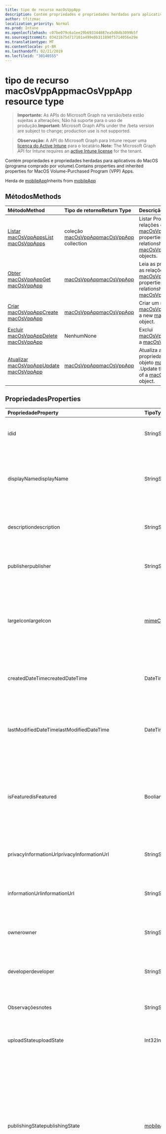 ```yaml
---
title: tipo de recurso macOsVppApp
description: Contém propriedades e propriedades herdadas para aplicativos do MacOS (programa comprado por volume).
author: tfitzmac
localization_priority: Normal
ms.prod: Intune
ms.openlocfilehash: c07be079c6a1ee29b693344887ea5d0db3099b5f
ms.sourcegitcommit: 03421b75d717101a499e0b311890f5714056e29e
ms.translationtype: MT
ms.contentlocale: pt-BR
ms.lasthandoff: 02/21/2019
ms.locfileid: "30140555"
---
```

# <a name="macosvppapp-resource-type"></a><span data-ttu-id="1b8b5-103">tipo de recurso macOsVppApp</span><span class="sxs-lookup"><span data-stu-id="1b8b5-103">macOsVppApp resource type</span></span>

> <span data-ttu-id="1b8b5-104">**Importante:** As APIs do Microsoft Graph na versão/beta estão sujeitas a alterações; Não há suporte para o uso de produção.</span><span class="sxs-lookup"><span data-stu-id="1b8b5-104">**Important:** Microsoft Graph APIs under the /beta version are subject to change; production use is not supported.</span></span>

> <span data-ttu-id="1b8b5-105">**Observação:** A API do Microsoft Graph para Intune requer uma [licença do Active Intune](https://go.microsoft.com/fwlink/?linkid=839381) para o locatário.</span><span class="sxs-lookup"><span data-stu-id="1b8b5-105">**Note:** The Microsoft Graph API for Intune requires an [active Intune license](https://go.microsoft.com/fwlink/?linkid=839381) for the tenant.</span></span>

<span data-ttu-id="1b8b5-106">Contém propriedades e propriedades herdadas para aplicativos do MacOS (programa comprado por volume).</span><span class="sxs-lookup"><span data-stu-id="1b8b5-106">Contains properties and inherited properties for MacOS Volume-Purchased Program (VPP) Apps.</span></span>


<span data-ttu-id="1b8b5-107">Herda de [mobileApp](../resources/intune-apps-mobileapp.md)</span><span class="sxs-lookup"><span data-stu-id="1b8b5-107">Inherits from [mobileApp](../resources/intune-apps-mobileapp.md)</span></span>

## <a name="methods"></a><span data-ttu-id="1b8b5-108">Métodos</span><span class="sxs-lookup"><span data-stu-id="1b8b5-108">Methods</span></span>
|<span data-ttu-id="1b8b5-109">Método</span><span class="sxs-lookup"><span data-stu-id="1b8b5-109">Method</span></span>|<span data-ttu-id="1b8b5-110">Tipo de retorno</span><span class="sxs-lookup"><span data-stu-id="1b8b5-110">Return Type</span></span>|<span data-ttu-id="1b8b5-111">Descrição</span><span class="sxs-lookup"><span data-stu-id="1b8b5-111">Description</span></span>|
|:---|:---|:---|
|[<span data-ttu-id="1b8b5-112">Listar macOsVppApps</span><span class="sxs-lookup"><span data-stu-id="1b8b5-112">List macOsVppApps</span></span>](../api/intune-apps-macosvppapp-list.md)|<span data-ttu-id="1b8b5-113">coleção [macOsVppApp](../resources/intune-apps-macosvppapp.md)</span><span class="sxs-lookup"><span data-stu-id="1b8b5-113">[macOsVppApp](../resources/intune-apps-macosvppapp.md) collection</span></span>|<span data-ttu-id="1b8b5-114">Listar Propriedades e relações dos objetos [macOsVppApp](../resources/intune-apps-macosvppapp.md) .</span><span class="sxs-lookup"><span data-stu-id="1b8b5-114">List properties and relationships of the [macOsVppApp](../resources/intune-apps-macosvppapp.md) objects.</span></span>|
|[<span data-ttu-id="1b8b5-115">Obter macOsVppApp</span><span class="sxs-lookup"><span data-stu-id="1b8b5-115">Get macOsVppApp</span></span>](../api/intune-apps-macosvppapp-get.md)|[<span data-ttu-id="1b8b5-116">macOsVppApp</span><span class="sxs-lookup"><span data-stu-id="1b8b5-116">macOsVppApp</span></span>](../resources/intune-apps-macosvppapp.md)|<span data-ttu-id="1b8b5-117">Leia as propriedades e as relações do objeto [macOsVppApp](../resources/intune-apps-macosvppapp.md) .</span><span class="sxs-lookup"><span data-stu-id="1b8b5-117">Read properties and relationships of the [macOsVppApp](../resources/intune-apps-macosvppapp.md) object.</span></span>|
|[<span data-ttu-id="1b8b5-118">Criar macOsVppApp</span><span class="sxs-lookup"><span data-stu-id="1b8b5-118">Create macOsVppApp</span></span>](../api/intune-apps-macosvppapp-create.md)|[<span data-ttu-id="1b8b5-119">macOsVppApp</span><span class="sxs-lookup"><span data-stu-id="1b8b5-119">macOsVppApp</span></span>](../resources/intune-apps-macosvppapp.md)|<span data-ttu-id="1b8b5-120">Criar um novo objeto [macOsVppApp](../resources/intune-apps-macosvppapp.md) .</span><span class="sxs-lookup"><span data-stu-id="1b8b5-120">Create a new [macOsVppApp](../resources/intune-apps-macosvppapp.md) object.</span></span>|
|[<span data-ttu-id="1b8b5-121">Excluir macOsVppApp</span><span class="sxs-lookup"><span data-stu-id="1b8b5-121">Delete macOsVppApp</span></span>](../api/intune-apps-macosvppapp-delete.md)|<span data-ttu-id="1b8b5-122">Nenhum</span><span class="sxs-lookup"><span data-stu-id="1b8b5-122">None</span></span>|<span data-ttu-id="1b8b5-123">Exclui [macOsVppApp](../resources/intune-apps-macosvppapp.md).</span><span class="sxs-lookup"><span data-stu-id="1b8b5-123">Deletes a [macOsVppApp](../resources/intune-apps-macosvppapp.md).</span></span>|
|[<span data-ttu-id="1b8b5-124">Atualizar macOsVppApp</span><span class="sxs-lookup"><span data-stu-id="1b8b5-124">Update macOsVppApp</span></span>](../api/intune-apps-macosvppapp-update.md)|[<span data-ttu-id="1b8b5-125">macOsVppApp</span><span class="sxs-lookup"><span data-stu-id="1b8b5-125">macOsVppApp</span></span>](../resources/intune-apps-macosvppapp.md)|<span data-ttu-id="1b8b5-126">Atualiza as propriedades de um objeto [macOsVppApp](../resources/intune-apps-macosvppapp.md) .</span><span class="sxs-lookup"><span data-stu-id="1b8b5-126">Update the properties of a [macOsVppApp](../resources/intune-apps-macosvppapp.md) object.</span></span>|

## <a name="properties"></a><span data-ttu-id="1b8b5-127">Propriedades</span><span class="sxs-lookup"><span data-stu-id="1b8b5-127">Properties</span></span>
|<span data-ttu-id="1b8b5-128">Propriedade</span><span class="sxs-lookup"><span data-stu-id="1b8b5-128">Property</span></span>|<span data-ttu-id="1b8b5-129">Tipo</span><span class="sxs-lookup"><span data-stu-id="1b8b5-129">Type</span></span>|<span data-ttu-id="1b8b5-130">Descrição</span><span class="sxs-lookup"><span data-stu-id="1b8b5-130">Description</span></span>|
|:---|:---|:---|
|<span data-ttu-id="1b8b5-131">id</span><span class="sxs-lookup"><span data-stu-id="1b8b5-131">id</span></span>|<span data-ttu-id="1b8b5-132">String</span><span class="sxs-lookup"><span data-stu-id="1b8b5-132">String</span></span>|<span data-ttu-id="1b8b5-133">Chave da entidade.</span><span class="sxs-lookup"><span data-stu-id="1b8b5-133">Key of the entity.</span></span> <span data-ttu-id="1b8b5-134">Herdado de [mobileApp](../resources/intune-apps-mobileapp.md)</span><span class="sxs-lookup"><span data-stu-id="1b8b5-134">Inherited from [mobileApp](../resources/intune-apps-mobileapp.md)</span></span>|
|<span data-ttu-id="1b8b5-135">displayName</span><span class="sxs-lookup"><span data-stu-id="1b8b5-135">displayName</span></span>|<span data-ttu-id="1b8b5-136">String</span><span class="sxs-lookup"><span data-stu-id="1b8b5-136">String</span></span>|<span data-ttu-id="1b8b5-137">O título do aplicativo importado ou definido pelo administrador.</span><span class="sxs-lookup"><span data-stu-id="1b8b5-137">The admin provided or imported title of the app.</span></span> <span data-ttu-id="1b8b5-138">Herdado de [mobileApp](../resources/intune-apps-mobileapp.md)</span><span class="sxs-lookup"><span data-stu-id="1b8b5-138">Inherited from [mobileApp](../resources/intune-apps-mobileapp.md)</span></span>|
|<span data-ttu-id="1b8b5-139">description</span><span class="sxs-lookup"><span data-stu-id="1b8b5-139">description</span></span>|<span data-ttu-id="1b8b5-140">String</span><span class="sxs-lookup"><span data-stu-id="1b8b5-140">String</span></span>|<span data-ttu-id="1b8b5-141">A descrição do aplicativo.</span><span class="sxs-lookup"><span data-stu-id="1b8b5-141">The description of the app.</span></span> <span data-ttu-id="1b8b5-142">Herdado de [mobileApp](../resources/intune-apps-mobileapp.md)</span><span class="sxs-lookup"><span data-stu-id="1b8b5-142">Inherited from [mobileApp](../resources/intune-apps-mobileapp.md)</span></span>|
|<span data-ttu-id="1b8b5-143">publisher</span><span class="sxs-lookup"><span data-stu-id="1b8b5-143">publisher</span></span>|<span data-ttu-id="1b8b5-144">String</span><span class="sxs-lookup"><span data-stu-id="1b8b5-144">String</span></span>|<span data-ttu-id="1b8b5-145">O publicador do aplicativo.</span><span class="sxs-lookup"><span data-stu-id="1b8b5-145">The publisher of the app.</span></span> <span data-ttu-id="1b8b5-146">Herdado de [mobileApp](../resources/intune-apps-mobileapp.md)</span><span class="sxs-lookup"><span data-stu-id="1b8b5-146">Inherited from [mobileApp](../resources/intune-apps-mobileapp.md)</span></span>|
|<span data-ttu-id="1b8b5-147">largeIcon</span><span class="sxs-lookup"><span data-stu-id="1b8b5-147">largeIcon</span></span>|[<span data-ttu-id="1b8b5-148">mimeContent</span><span class="sxs-lookup"><span data-stu-id="1b8b5-148">mimeContent</span></span>](../resources/intune-shared-mimecontent.md)|<span data-ttu-id="1b8b5-149">O ícone grande, a ser exibido nos detalhes do aplicativo e usado para o carregamento do ícone.</span><span class="sxs-lookup"><span data-stu-id="1b8b5-149">The large icon, to be displayed in the app details and used for upload of the icon.</span></span> <span data-ttu-id="1b8b5-150">Herdado de [mobileApp](../resources/intune-apps-mobileapp.md)</span><span class="sxs-lookup"><span data-stu-id="1b8b5-150">Inherited from [mobileApp](../resources/intune-apps-mobileapp.md)</span></span>|
|<span data-ttu-id="1b8b5-151">createdDateTime</span><span class="sxs-lookup"><span data-stu-id="1b8b5-151">createdDateTime</span></span>|<span data-ttu-id="1b8b5-152">DateTimeOffset</span><span class="sxs-lookup"><span data-stu-id="1b8b5-152">DateTimeOffset</span></span>|<span data-ttu-id="1b8b5-153">A data e a hora da criação do aplicativo.</span><span class="sxs-lookup"><span data-stu-id="1b8b5-153">The date and time the app was created.</span></span> <span data-ttu-id="1b8b5-154">Herdado de [mobileApp](../resources/intune-apps-mobileapp.md)</span><span class="sxs-lookup"><span data-stu-id="1b8b5-154">Inherited from [mobileApp](../resources/intune-apps-mobileapp.md)</span></span>|
|<span data-ttu-id="1b8b5-155">lastModifiedDateTime</span><span class="sxs-lookup"><span data-stu-id="1b8b5-155">lastModifiedDateTime</span></span>|<span data-ttu-id="1b8b5-156">DateTimeOffset</span><span class="sxs-lookup"><span data-stu-id="1b8b5-156">DateTimeOffset</span></span>|<span data-ttu-id="1b8b5-157">A data e a hora que o aplicativo foi modificado pela última vez.</span><span class="sxs-lookup"><span data-stu-id="1b8b5-157">The date and time the app was last modified.</span></span> <span data-ttu-id="1b8b5-158">Herdado de [mobileApp](../resources/intune-apps-mobileapp.md)</span><span class="sxs-lookup"><span data-stu-id="1b8b5-158">Inherited from [mobileApp](../resources/intune-apps-mobileapp.md)</span></span>|
|<span data-ttu-id="1b8b5-159">isFeatured</span><span class="sxs-lookup"><span data-stu-id="1b8b5-159">isFeatured</span></span>|<span data-ttu-id="1b8b5-160">Booliano</span><span class="sxs-lookup"><span data-stu-id="1b8b5-160">Boolean</span></span>|<span data-ttu-id="1b8b5-161">O valor que indica se o aplicativo está marcado como em destaque pelo administrador. Herdado de [mobileApp](../resources/intune-apps-mobileapp.md)</span><span class="sxs-lookup"><span data-stu-id="1b8b5-161">The value indicating whether the app is marked as featured by the admin. Inherited from [mobileApp](../resources/intune-apps-mobileapp.md)</span></span>|
|<span data-ttu-id="1b8b5-162">privacyInformationUrl</span><span class="sxs-lookup"><span data-stu-id="1b8b5-162">privacyInformationUrl</span></span>|<span data-ttu-id="1b8b5-163">String</span><span class="sxs-lookup"><span data-stu-id="1b8b5-163">String</span></span>|<span data-ttu-id="1b8b5-164">A URL da declaração de privacidade.</span><span class="sxs-lookup"><span data-stu-id="1b8b5-164">The privacy statement Url.</span></span> <span data-ttu-id="1b8b5-165">Herdado de [mobileApp](../resources/intune-apps-mobileapp.md)</span><span class="sxs-lookup"><span data-stu-id="1b8b5-165">Inherited from [mobileApp](../resources/intune-apps-mobileapp.md)</span></span>|
|<span data-ttu-id="1b8b5-166">informationUrl</span><span class="sxs-lookup"><span data-stu-id="1b8b5-166">informationUrl</span></span>|<span data-ttu-id="1b8b5-167">String</span><span class="sxs-lookup"><span data-stu-id="1b8b5-167">String</span></span>|<span data-ttu-id="1b8b5-168">A URL de informações adicionais.</span><span class="sxs-lookup"><span data-stu-id="1b8b5-168">The more information Url.</span></span> <span data-ttu-id="1b8b5-169">Herdado de [mobileApp](../resources/intune-apps-mobileapp.md)</span><span class="sxs-lookup"><span data-stu-id="1b8b5-169">Inherited from [mobileApp](../resources/intune-apps-mobileapp.md)</span></span>|
|<span data-ttu-id="1b8b5-170">owner</span><span class="sxs-lookup"><span data-stu-id="1b8b5-170">owner</span></span>|<span data-ttu-id="1b8b5-171">String</span><span class="sxs-lookup"><span data-stu-id="1b8b5-171">String</span></span>|<span data-ttu-id="1b8b5-172">O proprietário do conteúdo.</span><span class="sxs-lookup"><span data-stu-id="1b8b5-172">The owner of the app.</span></span> <span data-ttu-id="1b8b5-173">Herdado de [mobileApp](../resources/intune-apps-mobileapp.md)</span><span class="sxs-lookup"><span data-stu-id="1b8b5-173">Inherited from [mobileApp](../resources/intune-apps-mobileapp.md)</span></span>|
|<span data-ttu-id="1b8b5-174">developer</span><span class="sxs-lookup"><span data-stu-id="1b8b5-174">developer</span></span>|<span data-ttu-id="1b8b5-175">String</span><span class="sxs-lookup"><span data-stu-id="1b8b5-175">String</span></span>|<span data-ttu-id="1b8b5-176">O desenvolvedor do aplicativo.</span><span class="sxs-lookup"><span data-stu-id="1b8b5-176">The developer of the app.</span></span> <span data-ttu-id="1b8b5-177">Herdado de [mobileApp](../resources/intune-apps-mobileapp.md)</span><span class="sxs-lookup"><span data-stu-id="1b8b5-177">Inherited from [mobileApp](../resources/intune-apps-mobileapp.md)</span></span>|
|<span data-ttu-id="1b8b5-178">Observações</span><span class="sxs-lookup"><span data-stu-id="1b8b5-178">notes</span></span>|<span data-ttu-id="1b8b5-179">String</span><span class="sxs-lookup"><span data-stu-id="1b8b5-179">String</span></span>|<span data-ttu-id="1b8b5-180">Anotações para o aplicativo.</span><span class="sxs-lookup"><span data-stu-id="1b8b5-180">Notes for the app.</span></span> <span data-ttu-id="1b8b5-181">Herdado de [mobileApp](../resources/intune-apps-mobileapp.md)</span><span class="sxs-lookup"><span data-stu-id="1b8b5-181">Inherited from [mobileApp](../resources/intune-apps-mobileapp.md)</span></span>|
|<span data-ttu-id="1b8b5-182">uploadState</span><span class="sxs-lookup"><span data-stu-id="1b8b5-182">uploadState</span></span>|<span data-ttu-id="1b8b5-183">Int32</span><span class="sxs-lookup"><span data-stu-id="1b8b5-183">Int32</span></span>|<span data-ttu-id="1b8b5-184">O estado de upload.</span><span class="sxs-lookup"><span data-stu-id="1b8b5-184">The upload state.</span></span> <span data-ttu-id="1b8b5-185">Herdado de [mobileApp](../resources/intune-apps-mobileapp.md)</span><span class="sxs-lookup"><span data-stu-id="1b8b5-185">Inherited from [mobileApp](../resources/intune-apps-mobileapp.md)</span></span>|
|<span data-ttu-id="1b8b5-186">publishingState</span><span class="sxs-lookup"><span data-stu-id="1b8b5-186">publishingState</span></span>|[<span data-ttu-id="1b8b5-187">mobileAppPublishingState</span><span class="sxs-lookup"><span data-stu-id="1b8b5-187">mobileAppPublishingState</span></span>](../resources/intune-apps-mobileapppublishingstate.md)|<span data-ttu-id="1b8b5-188">O estado de publicação para o aplicativo.</span><span class="sxs-lookup"><span data-stu-id="1b8b5-188">The publishing state for the app.</span></span> <span data-ttu-id="1b8b5-189">O aplicativo não pode ser assinado, a menos que ele seja publicado.</span><span class="sxs-lookup"><span data-stu-id="1b8b5-189">The app cannot be assigned unless the app is published.</span></span> <span data-ttu-id="1b8b5-190">Herdado de [mobileApp](../resources/intune-apps-mobileapp.md).</span><span class="sxs-lookup"><span data-stu-id="1b8b5-190">Inherited from [mobileApp](../resources/intune-apps-mobileapp.md).</span></span> <span data-ttu-id="1b8b5-191">Os valores possíveis são: `notPublished`, `processing`, `published`.</span><span class="sxs-lookup"><span data-stu-id="1b8b5-191">Possible values are: `notPublished`, `processing`, `published`.</span></span>|
|<span data-ttu-id="1b8b5-192">isAssigned</span><span class="sxs-lookup"><span data-stu-id="1b8b5-192">isAssigned</span></span>|<span data-ttu-id="1b8b5-193">Booliano</span><span class="sxs-lookup"><span data-stu-id="1b8b5-193">Boolean</span></span>|<span data-ttu-id="1b8b5-194">O valor que indica se o aplicativo é atribuído a pelo menos um grupo.</span><span class="sxs-lookup"><span data-stu-id="1b8b5-194">The value indicating whether the app is assigned to at least one group.</span></span> <span data-ttu-id="1b8b5-195">Herdado de [mobileApp](../resources/intune-apps-mobileapp.md)</span><span class="sxs-lookup"><span data-stu-id="1b8b5-195">Inherited from [mobileApp](../resources/intune-apps-mobileapp.md)</span></span>|
|<span data-ttu-id="1b8b5-196">roleScopeTagIds</span><span class="sxs-lookup"><span data-stu-id="1b8b5-196">roleScopeTagIds</span></span>|<span data-ttu-id="1b8b5-197">Coleção de cadeias de caracteres</span><span class="sxs-lookup"><span data-stu-id="1b8b5-197">String collection</span></span>|<span data-ttu-id="1b8b5-198">Lista de IDs de marca de escopo para este aplicativo móvel.</span><span class="sxs-lookup"><span data-stu-id="1b8b5-198">List of scope tag ids for this mobile app.</span></span> <span data-ttu-id="1b8b5-199">Herdado de [mobileApp](../resources/intune-apps-mobileapp.md)</span><span class="sxs-lookup"><span data-stu-id="1b8b5-199">Inherited from [mobileApp](../resources/intune-apps-mobileapp.md)</span></span>|
|<span data-ttu-id="1b8b5-200">usedLicenseCount</span><span class="sxs-lookup"><span data-stu-id="1b8b5-200">usedLicenseCount</span></span>|<span data-ttu-id="1b8b5-201">Int32</span><span class="sxs-lookup"><span data-stu-id="1b8b5-201">Int32</span></span>|<span data-ttu-id="1b8b5-202">O número de aplicativos VPP em uso.</span><span class="sxs-lookup"><span data-stu-id="1b8b5-202">The number of VPP licenses in use.</span></span>|
|<span data-ttu-id="1b8b5-203">totalLicenseCount</span><span class="sxs-lookup"><span data-stu-id="1b8b5-203">totalLicenseCount</span></span>|<span data-ttu-id="1b8b5-204">Int32</span><span class="sxs-lookup"><span data-stu-id="1b8b5-204">Int32</span></span>|<span data-ttu-id="1b8b5-205">O número total de licenças VPP.</span><span class="sxs-lookup"><span data-stu-id="1b8b5-205">The total number of VPP licenses.</span></span>|
|<span data-ttu-id="1b8b5-206">releaseDateTime</span><span class="sxs-lookup"><span data-stu-id="1b8b5-206">releaseDateTime</span></span>|<span data-ttu-id="1b8b5-207">DateTimeOffset</span><span class="sxs-lookup"><span data-stu-id="1b8b5-207">DateTimeOffset</span></span>|<span data-ttu-id="1b8b5-208">A data e a hora de lançamento do aplicativo VPP.</span><span class="sxs-lookup"><span data-stu-id="1b8b5-208">The VPP application release date and time.</span></span>|
|<span data-ttu-id="1b8b5-209">appStoreUrl</span><span class="sxs-lookup"><span data-stu-id="1b8b5-209">appStoreUrl</span></span>|<span data-ttu-id="1b8b5-210">String</span><span class="sxs-lookup"><span data-stu-id="1b8b5-210">String</span></span>|<span data-ttu-id="1b8b5-211">A URL da loja.</span><span class="sxs-lookup"><span data-stu-id="1b8b5-211">The store URL.</span></span>|
|<span data-ttu-id="1b8b5-212">licensingType</span><span class="sxs-lookup"><span data-stu-id="1b8b5-212">licensingType</span></span>|[<span data-ttu-id="1b8b5-213">vppLicensingType</span><span class="sxs-lookup"><span data-stu-id="1b8b5-213">vppLicensingType</span></span>](../resources/intune-apps-vpplicensingtype.md)|<span data-ttu-id="1b8b5-214">O tipo de licença com suporte.</span><span class="sxs-lookup"><span data-stu-id="1b8b5-214">The supported License Type.</span></span>|
|<span data-ttu-id="1b8b5-215">vppTokenOrganizationName</span><span class="sxs-lookup"><span data-stu-id="1b8b5-215">vppTokenOrganizationName</span></span>|<span data-ttu-id="1b8b5-216">String</span><span class="sxs-lookup"><span data-stu-id="1b8b5-216">String</span></span>|<span data-ttu-id="1b8b5-217">A organização associada ao Token do Programa de Compra por Volume da Apple</span><span class="sxs-lookup"><span data-stu-id="1b8b5-217">The organization associated with the Apple Volume Purchase Program Token</span></span>|
|<span data-ttu-id="1b8b5-218">vppTokenAccountType</span><span class="sxs-lookup"><span data-stu-id="1b8b5-218">vppTokenAccountType</span></span>|[<span data-ttu-id="1b8b5-219">vppTokenAccountType</span><span class="sxs-lookup"><span data-stu-id="1b8b5-219">vppTokenAccountType</span></span>](../resources/intune-shared-vpptokenaccounttype.md)|<span data-ttu-id="1b8b5-220">O tipo de programa de compra por volume ao qual o Token do Programa de Compra por Volume da Apple especificado está associado.</span><span class="sxs-lookup"><span data-stu-id="1b8b5-220">The type of volume purchase program which the given Apple Volume Purchase Program Token is associated with.</span></span> <span data-ttu-id="1b8b5-221">Os valores possíveis são: `business` e `education`.</span><span class="sxs-lookup"><span data-stu-id="1b8b5-221">Possible values are: `business`, `education`.</span></span> <span data-ttu-id="1b8b5-222">Os valores possíveis são: `business`, `education`.</span><span class="sxs-lookup"><span data-stu-id="1b8b5-222">Possible values are: `business`, `education`.</span></span>|
|<span data-ttu-id="1b8b5-223">vppTokenAppleId</span><span class="sxs-lookup"><span data-stu-id="1b8b5-223">vppTokenAppleId</span></span>|<span data-ttu-id="1b8b5-224">Cadeia de caracteres</span><span class="sxs-lookup"><span data-stu-id="1b8b5-224">String</span></span>|<span data-ttu-id="1b8b5-225">O Apple Id associado ao Token do Programa de Compra de Volume da Apple.</span><span class="sxs-lookup"><span data-stu-id="1b8b5-225">The Apple Id associated with the given Apple Volume Purchase Program Token.</span></span>|
|<span data-ttu-id="1b8b5-226">bundleId</span><span class="sxs-lookup"><span data-stu-id="1b8b5-226">bundleId</span></span>|<span data-ttu-id="1b8b5-227">String</span><span class="sxs-lookup"><span data-stu-id="1b8b5-227">String</span></span>|<span data-ttu-id="1b8b5-228">O Nome da Identidade.</span><span class="sxs-lookup"><span data-stu-id="1b8b5-228">The Identity Name.</span></span>|
|<span data-ttu-id="1b8b5-229">vppTokenId</span><span class="sxs-lookup"><span data-stu-id="1b8b5-229">vppTokenId</span></span>|<span data-ttu-id="1b8b5-230">String</span><span class="sxs-lookup"><span data-stu-id="1b8b5-230">String</span></span>|<span data-ttu-id="1b8b5-231">Identificador do token VPP associado a este aplicativo.</span><span class="sxs-lookup"><span data-stu-id="1b8b5-231">Identifier of the VPP token associated with this app.</span></span>|
|<span data-ttu-id="1b8b5-232">revokeLicenseActionResults</span><span class="sxs-lookup"><span data-stu-id="1b8b5-232">revokeLicenseActionResults</span></span>|<span data-ttu-id="1b8b5-233">coleção [macOsVppAppRevokeLicensesActionResult](../resources/intune-apps-macosvppapprevokelicensesactionresult.md)</span><span class="sxs-lookup"><span data-stu-id="1b8b5-233">[macOsVppAppRevokeLicensesActionResult](../resources/intune-apps-macosvppapprevokelicensesactionresult.md) collection</span></span>|<span data-ttu-id="1b8b5-234">Resultados da revogação de ações de licença neste aplicativo.</span><span class="sxs-lookup"><span data-stu-id="1b8b5-234">Results of revoke license actions on this app.</span></span>|

## <a name="relationships"></a><span data-ttu-id="1b8b5-235">Relações</span><span class="sxs-lookup"><span data-stu-id="1b8b5-235">Relationships</span></span>
|<span data-ttu-id="1b8b5-236">Relação</span><span class="sxs-lookup"><span data-stu-id="1b8b5-236">Relationship</span></span>|<span data-ttu-id="1b8b5-237">Tipo</span><span class="sxs-lookup"><span data-stu-id="1b8b5-237">Type</span></span>|<span data-ttu-id="1b8b5-238">Descrição</span><span class="sxs-lookup"><span data-stu-id="1b8b5-238">Description</span></span>|
|:---|:---|:---|
|<span data-ttu-id="1b8b5-239">categories</span><span class="sxs-lookup"><span data-stu-id="1b8b5-239">categories</span></span>|<span data-ttu-id="1b8b5-240">Coleção [mobileAppCategory](../resources/intune-apps-mobileappcategory.md)</span><span class="sxs-lookup"><span data-stu-id="1b8b5-240">[mobileAppCategory](../resources/intune-apps-mobileappcategory.md) collection</span></span>|<span data-ttu-id="1b8b5-241">A lista de categorias para este aplicativo.</span><span class="sxs-lookup"><span data-stu-id="1b8b5-241">The list of categories for this app.</span></span> <span data-ttu-id="1b8b5-242">Herdado de [mobileApp](../resources/intune-apps-mobileapp.md)</span><span class="sxs-lookup"><span data-stu-id="1b8b5-242">Inherited from [mobileApp](../resources/intune-apps-mobileapp.md)</span></span>|
|<span data-ttu-id="1b8b5-243">assignments</span><span class="sxs-lookup"><span data-stu-id="1b8b5-243">assignments</span></span>|<span data-ttu-id="1b8b5-244">Coleção [mobileAppAssignment](../resources/intune-apps-mobileappassignment.md)</span><span class="sxs-lookup"><span data-stu-id="1b8b5-244">[mobileAppAssignment](../resources/intune-apps-mobileappassignment.md) collection</span></span>|<span data-ttu-id="1b8b5-245">A lista de atribuições de grupo para esse aplicativo móvel.</span><span class="sxs-lookup"><span data-stu-id="1b8b5-245">The list of group assignments for this mobile app.</span></span> <span data-ttu-id="1b8b5-246">Herdado de [mobileApp](../resources/intune-apps-mobileapp.md)</span><span class="sxs-lookup"><span data-stu-id="1b8b5-246">Inherited from [mobileApp](../resources/intune-apps-mobileapp.md)</span></span>|
|<span data-ttu-id="1b8b5-247">installSummary</span><span class="sxs-lookup"><span data-stu-id="1b8b5-247">installSummary</span></span>|[<span data-ttu-id="1b8b5-248">mobileAppInstallSummary</span><span class="sxs-lookup"><span data-stu-id="1b8b5-248">mobileAppInstallSummary</span></span>](../resources/intune-apps-mobileappinstallsummary.md)|<span data-ttu-id="1b8b5-249">Resumo de instalação do aplicativo móvel.</span><span class="sxs-lookup"><span data-stu-id="1b8b5-249">Mobile App Install Summary.</span></span> <span data-ttu-id="1b8b5-250">Herdado de [mobileApp](../resources/intune-apps-mobileapp.md)</span><span class="sxs-lookup"><span data-stu-id="1b8b5-250">Inherited from [mobileApp](../resources/intune-apps-mobileapp.md)</span></span>|
|<span data-ttu-id="1b8b5-251">deviceStatuses</span><span class="sxs-lookup"><span data-stu-id="1b8b5-251">deviceStatuses</span></span>|<span data-ttu-id="1b8b5-252">coleção [mobileAppInstallStatus](../resources/intune-apps-mobileappinstallstatus.md)</span><span class="sxs-lookup"><span data-stu-id="1b8b5-252">[mobileAppInstallStatus](../resources/intune-apps-mobileappinstallstatus.md) collection</span></span>|<span data-ttu-id="1b8b5-253">A lista de Estados de instalação para este aplicativo móvel.</span><span class="sxs-lookup"><span data-stu-id="1b8b5-253">The list of installation states for this mobile app.</span></span> <span data-ttu-id="1b8b5-254">Herdado de [mobileApp](../resources/intune-apps-mobileapp.md)</span><span class="sxs-lookup"><span data-stu-id="1b8b5-254">Inherited from [mobileApp](../resources/intune-apps-mobileapp.md)</span></span>|
|<span data-ttu-id="1b8b5-255">userStatuses</span><span class="sxs-lookup"><span data-stu-id="1b8b5-255">userStatuses</span></span>|<span data-ttu-id="1b8b5-256">coleção [userAppInstallStatus](../resources/intune-apps-userappinstallstatus.md)</span><span class="sxs-lookup"><span data-stu-id="1b8b5-256">[userAppInstallStatus](../resources/intune-apps-userappinstallstatus.md) collection</span></span>|<span data-ttu-id="1b8b5-257">A lista de Estados de instalação para este aplicativo móvel.</span><span class="sxs-lookup"><span data-stu-id="1b8b5-257">The list of installation states for this mobile app.</span></span> <span data-ttu-id="1b8b5-258">Herdado de [mobileApp](../resources/intune-apps-mobileapp.md)</span><span class="sxs-lookup"><span data-stu-id="1b8b5-258">Inherited from [mobileApp](../resources/intune-apps-mobileapp.md)</span></span>|
|<span data-ttu-id="1b8b5-259">assignedLicenses</span><span class="sxs-lookup"><span data-stu-id="1b8b5-259">assignedLicenses</span></span>|<span data-ttu-id="1b8b5-260">coleção [macOsVppAppAssignedLicense](../resources/intune-apps-macosvppappassignedlicense.md)</span><span class="sxs-lookup"><span data-stu-id="1b8b5-260">[macOsVppAppAssignedLicense](../resources/intune-apps-macosvppappassignedlicense.md) collection</span></span>|<span data-ttu-id="1b8b5-261">As licenças atribuídas a este aplicativo.</span><span class="sxs-lookup"><span data-stu-id="1b8b5-261">The licenses assigned to this app.</span></span>|

## <a name="json-representation"></a><span data-ttu-id="1b8b5-262">Representação JSON</span><span class="sxs-lookup"><span data-stu-id="1b8b5-262">JSON Representation</span></span>
<span data-ttu-id="1b8b5-263">Veja a seguir uma representação JSON do recurso.</span><span class="sxs-lookup"><span data-stu-id="1b8b5-263">Here is a JSON representation of the resource.</span></span>
<!-- {
  "blockType": "resource",
  "keyProperty": "id",
  "@odata.type": "microsoft.graph.macOsVppApp"
}
-->
``` json
{
  "@odata.type": "#microsoft.graph.macOsVppApp",
  "id": "String (identifier)",
  "displayName": "String",
  "description": "String",
  "publisher": "String",
  "largeIcon": {
    "@odata.type": "microsoft.graph.mimeContent",
    "type": "String",
    "value": "binary"
  },
  "createdDateTime": "String (timestamp)",
  "lastModifiedDateTime": "String (timestamp)",
  "isFeatured": true,
  "privacyInformationUrl": "String",
  "informationUrl": "String",
  "owner": "String",
  "developer": "String",
  "notes": "String",
  "uploadState": 1024,
  "publishingState": "String",
  "isAssigned": true,
  "roleScopeTagIds": [
    "String"
  ],
  "usedLicenseCount": 1024,
  "totalLicenseCount": 1024,
  "releaseDateTime": "String (timestamp)",
  "appStoreUrl": "String",
  "licensingType": {
    "@odata.type": "microsoft.graph.vppLicensingType",
    "supportUserLicensing": true,
    "supportDeviceLicensing": true,
    "supportsUserLicensing": true,
    "supportsDeviceLicensing": true
  },
  "vppTokenOrganizationName": "String",
  "vppTokenAccountType": "String",
  "vppTokenAppleId": "String",
  "bundleId": "String",
  "vppTokenId": "String",
  "revokeLicenseActionResults": [
    {
      "@odata.type": "microsoft.graph.macOsVppAppRevokeLicensesActionResult",
      "userId": "String",
      "managedDeviceId": "String",
      "totalLicensesCount": 1024,
      "failedLicensesCount": 1024,
      "actionFailureReason": "String",
      "actionName": "String",
      "actionState": "String",
      "startDateTime": "String (timestamp)",
      "lastUpdatedDateTime": "String (timestamp)"
    }
  ]
}
```




